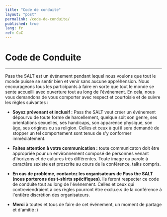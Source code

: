 ```yaml
---
title: "Code de conduite"
layout: "post"
permalink: /code-de-conduite/
published: true
lang: fr
ref: CoC
---
```

# Code de Conduite 

---
Pass the SALT est un événement pendant lequel nous voulons que tout le monde puisse se sentir bien et venir sans aucune appréhension. Nous encourageons tous les participants à faire en sorte que tout le monde se sente accueilli avec ouverture tout au long de l'événement. En cela, nous vous demandons de vous comporter avec respect et courtoisie et de suivre les règles suivantes :

* <b>Soyez prévenant et inclusif :</b> Pass the SALT veut créer un événement dépourvu de toute forme de harcellement, quelque soit son genre, ses orientations sexuelles, ses handicaps, son apparence physique, son âge, ses origines ou sa religion. Celles et ceux à qui il sera demandé de stopper un tel comportement sont tenus de s'y conformer immédiatement.

* <b>Faites attention à votre communication :</b> toute communicaton doit être appropriée pour un environnement composé de personnes venant d'horizons et de cultures très différentes. Toute image ou parole à caractère sexiste est proscrite au cours de la conférence, talks compris.

* <b>En cas de problème, contactez les organisateurs de Pass the SALT (nous porterons des t-shirts spécifiques)</b>. Ils feront respecter ce code de conduite tout au long de l'événement. Celles et ceux qui contreviendraient à ces règles pourront être exclu.e.s de la conférence à l'entière discrétion des organisateurs.

* <b>Merci</b> à toutes et tous de faire de cet événement, un moment de partage et d'amitié :)
